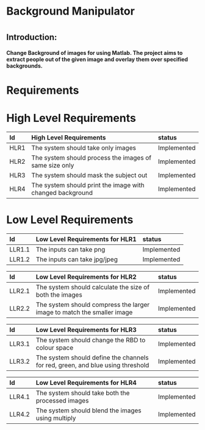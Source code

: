# Background Manipulator

#
## Introduction: ##
#### Change Background of images for using Matlab. The project aims to extract people out of the given image and overlay them over specified backgrounds.

# Requirements

# High Level Requirements
| Id          |  High Level Requirements  |    status  |
| :--        | :--          |   :--     |
| HLR1        | The system should take only images     | Implemented |
| HLR2        | The system should process the images of same size only |  Implemented|
| HLR3        | The system should mask the subject out | Implemented |
| HLR4        | The system should print the image with changed background | Implemented |

# Low Level Requirements
| Id          | Low Level Requirements for HLR1   |    status  |
| :--        | :--          |   :--     |
| LLR1.1      | The inputs can take png    | Implemented |
| LLR1.2      | The inputs can take jpg/jpeg| Implemented |



| Id          | Low Level Requirements for HLR2   |    status  |
| :--        | :--          |   :--     |
| LLR2.1        | The system should calculate the size of both the images    | Implemented |
| LLR2.2      | The system should compress the larger image to match the smaller image| Implemented |


| Id          | Low Level Requirements for HLR3   |    status  |
| :--        | :--          |   :--     |
| LLR3.1        | The system should change the RBD to colour space    | Implemented |
| LLR3.2        | The system should define the channels for red, green, and blue using threshold | Implemented |

| Id          | Low Level Requirements for HLR4   |    status  |
| :--        | :--          |   :--     |
| LLR4.1        | The system should take both the processed images   |  Implemented|
| LLR4.2        | The system should blend the images using multiply |Implemented  |
